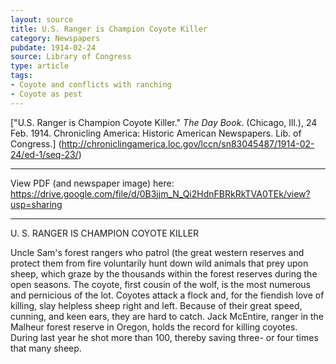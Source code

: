 ```yaml
---
layout: source
title: U.S. Ranger is Champion Coyote Killer
category: Newspapers
pubdate: 1914-02-24
source: Library of Congress
type: article
tags:
- Coyote and conflicts with ranching
- Coyote as pest
---
```


["U.S. Ranger is Champion Coyote Killer." *The Day Book*. (Chicago, Ill.), 24 Feb. 1914. Chronicling America: Historic American Newspapers. Lib. of Congress.] (http://chroniclingamerica.loc.gov/lccn/sn83045487/1914-02-24/ed-1/seq-23/)
***
View PDF (and newspaper image) here: https://drive.google.com/file/d/0B3jjm_N_Qi2HdnFBRkRkTVA0TEk/view?usp=sharing
***
U. S. RANGER IS CHAMPION COYOTE KILLER

Uncle Sam's forest rangers who patrol (the great western reserves and protect them from fire voluntarily hunt down wild animals that prey upon sheep, which graze by the thousands within the forest reserves during the open seasons. The coyote, first cousin of the wolf, is the most numerous and pernicious of the lot. Coyotes attack a flock and, for the fiendish love of killing, slay helpless sheep right and left. Because of their great speed, cunning, and keen ears, they are hard to catch. Jack McEntire, ranger in the Malheur forest reserve in Oregon, holds the record for killing coyotes. During last year he shot more than 100, thereby saving three- or four times that many sheep.
